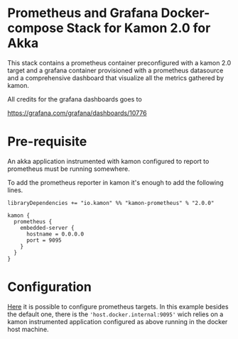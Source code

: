 # Prometheus and Grafana Docker-compose Stack for Kamon 2.0 for Akka 

This stack contains a prometheus container preconfigured with a kamon 2.0 target and a grafana container provisioned with a prometheus datasource and a comprehensive dashboard that visualize all the metrics gathered by kamon.

All credits for the grafana dashboards goes to 

https://grafana.com/grafana/dashboards/10776

# Pre-requisite

An akka application instrumented with kamon configured to report to prometheus must be running somewhere.

To add the prometheus reporter in kamon it's enough to add the following lines.

```
libraryDependencies += "io.kamon" %% "kamon-prometheus" % "2.0.0"
```

```
kamon {
  prometheus {
    embedded-server {
      hostname = 0.0.0.0
      port = 9095
    }
  }
}
```

# Configuration

[Here](prometheus/prometheus.yml#L29) it is possible to configure prometheus targets. In this example besides the default one, there is the `'host.docker.internal:9095'` wich relies on a kamon instrumented application configured as above running in the docker host machine.

